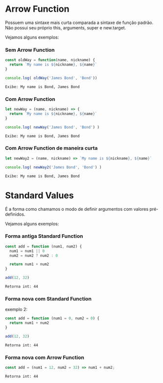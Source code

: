 # Arrow Function

Possuem uma sintaxe mais curta comparada a sintaxe de função padrão. Não possui seu próprio this, arguments, super e new.target.

Vejamos alguns exemplos:

### Sem Arrow Function

```js
const oldWay = function(name, nickname) {
  return `My name is ${nickname}, ${name}`
}

console.log( oldWay('James Bond', 'Bond'))
```

```
Exibe: My name is Bond, James Bond
```

### Com Arrow Function

```js
let newWay = (name, nickname) => {
  return `My name is ${nickname}, ${name}`
}

console.log( newWay('James Bond', 'Bond') )
```

```
Exibe: My name is Bond, James Bond
```

### Com Arrow Function de maneira curta

```js
let newWay2 = (name, nickname) => `My name is ${nickname}, ${name}`

console.log( newWay2('James Bond', 'Bond') )
```

```
Exibe: My name is Bond, James Bond
```

# Standard Values

É a forma como chamamos o modo de definir argumentos com valores pré-definidos.

Vejamos alguns exemplos:

### Forma antiga Standard Function

```js
const add = function (num1, num2) {
  num1 = num1 || 0 
  num2 = num2 ? num2 : 0 

  return num1 + num2
}

add(12, 32)
```

```
Retorna int: 44
```

### Forma nova com Standard Function  
exemplo 2:

```js
const add = function (num1 = 0, num2 = 0) {
  return num1 + num2
}

add(12, 32)
```

```
Retorna int: 44
```

### Forma nova com Arrow Function

```js
const add = (num1 = 12, num2 = 32) => num1 + num2;
```

```
Retorna int: 44
```